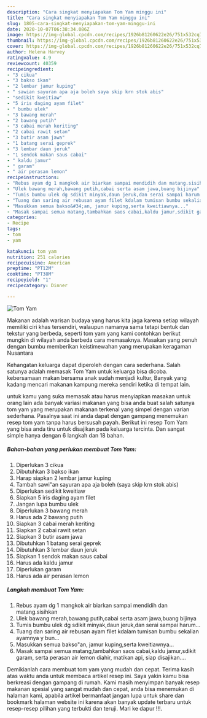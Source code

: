 ```yaml
---
description: "Cara singkat menyiapakan Tom Yam minggu ini"
title: "Cara singkat menyiapakan Tom Yam minggu ini"
slug: 1805-cara-singkat-menyiapakan-tom-yam-minggu-ini
date: 2020-10-07T06:38:34.086Z
image: https://img-global.cpcdn.com/recipes/1926b81260622e26/751x532cq70/tom-yam-foto-resep-utama.jpg
thumbnail: https://img-global.cpcdn.com/recipes/1926b81260622e26/751x532cq70/tom-yam-foto-resep-utama.jpg
cover: https://img-global.cpcdn.com/recipes/1926b81260622e26/751x532cq70/tom-yam-foto-resep-utama.jpg
author: Helena Harvey
ratingvalue: 4.9
reviewcount: 40359
recipeingredient:
- "3 cikua"
- "3 bakso ikan"
- "2 lembar jamur kuping"
- " sawian sayuran apa aja boleh saya skip krn stok abis"
- "sedikit kweitiaw"
- "5 iris daging ayam filet"
- " bumbu ulek"
- "3 bawang merah"
- "2 bawang putih"
- "3 cabai merah keriting"
- "2 cabai rawit setan"
- "3 butir asam jawa"
- "1 batang serai geprek"
- "3 lembar daun jeruk"
- "1 sendok makan saus cabai"
- " kaldu jamur"
- " garam"
- " air perasan lemon"
recipeinstructions:
- "Rebus ayam dg 1 mangkok air biarkan sampai mendidih dan matang.sisihkan"
- "Ulek bawang merah,bawang putih,cabai serta asam jawa,buang bijinya"
- "Tumis bumbu ulek dg sdikit minyak,daun jeruk,dan serai sampai harum..."
- "Tuang dan saring air rebusan ayam filet kdalam tumisan bumbu sekalian ayamnya y bun..."
- "Masukkan semua bakso&#34;an, jamur kuping,serta kweitiawnya..."
- "Masak sampai semua matang,tambahkan saos cabai,kaldu jamur,sdikit garam, serta perasan air lemon diahir, matikan api, siap disajikan...."
categories:
- Recipe
tags:
- tom
- yam

katakunci: tom yam 
nutrition: 251 calories
recipecuisine: American
preptime: "PT12M"
cooktime: "PT38M"
recipeyield: "1"
recipecategory: Dinner

---
```



![Tom Yam](https://img-global.cpcdn.com/recipes/1926b81260622e26/751x532cq70/tom-yam-foto-resep-utama.jpg)

Makanan adalah warisan budaya yang harus kita jaga karena setiap wilayah memiliki ciri khas tersendiri, walaupun namanya sama tetapi bentuk dan tekstur yang berbeda, seperti tom yam yang kami contohkan berikut mungkin di wilayah anda berbeda cara memasaknya. Masakan yang penuh dengan bumbu memberikan keistimewahan yang merupakan keragaman Nusantara

Kehangatan keluarga dapat diperoleh dengan cara sederhana. Salah satunya adalah memasak Tom Yam untuk keluarga bisa dicoba. kebersamaan makan bersama anak sudah menjadi kultur, Banyak yang kadang mencari makanan kampung mereka sendiri ketika di tempat lain.



untuk kamu yang suka memasak atau harus menyiapkan masakan untuk orang lain ada banyak variasi makanan yang bisa anda buat salah satunya tom yam yang merupakan makanan terkenal yang simpel dengan varian sederhana. Pasalnya saat ini anda dapat dengan gampang menemukan resep tom yam tanpa harus bersusah payah.
Berikut ini resep Tom Yam yang bisa anda tiru untuk disajikan pada keluarga tercinta. Dan sangat simple hanya dengan 6 langkah dan 18 bahan.


<!--inarticleads1-->

##### Bahan-bahan yang perlukan membuat Tom Yam:

1. Diperlukan 3 cikua
1. Dibutuhkan 3 bakso ikan
1. Harap siapkan 2 lembar jamur kuping
1. Tambah  sawi&#34;an sayuran apa aja boleh (saya skip krn stok abis)
1. Diperlukan sedikit kweitiaw
1. Siapkan 5 iris daging ayam filet
1. Jangan lupa  bumbu ulek
1. Diperlukan 3 bawang merah
1. Harus ada 2 bawang putih
1. Siapkan 3 cabai merah keriting
1. Siapkan 2 cabai rawit setan
1. Siapkan 3 butir asam jawa
1. Dibutuhkan 1 batang serai geprek
1. Dibutuhkan 3 lembar daun jeruk
1. Siapkan 1 sendok makan saus cabai
1. Harus ada  kaldu jamur
1. Diperlukan  garam
1. Harus ada  air perasan lemon




<!--inarticleads2-->

##### Langkah membuat  Tom Yam:

1. Rebus ayam dg 1 mangkok air biarkan sampai mendidih dan matang.sisihkan
1. Ulek bawang merah,bawang putih,cabai serta asam jawa,buang bijinya
1. Tumis bumbu ulek dg sdikit minyak,daun jeruk,dan serai sampai harum...
1. Tuang dan saring air rebusan ayam filet kdalam tumisan bumbu sekalian ayamnya y bun...
1. Masukkan semua bakso&#34;an, jamur kuping,serta kweitiawnya...
1. Masak sampai semua matang,tambahkan saos cabai,kaldu jamur,sdikit garam, serta perasan air lemon diahir, matikan api, siap disajikan....




Demikianlah cara membuat tom yam yang mudah dan cepat. Terima kasih atas waktu anda untuk membaca artikel resep ini. Saya yakin kamu bisa berkreasi dengan gampang di rumah. Kami masih menyimpan banyak resep makanan spesial yang sangat mudah dan cepat, anda bisa menemukan di halaman kami, apabila artikel bermanfaat jangan lupa untuk share dan bookmark halaman website ini karena akan banyak update terbaru untuk resep-resep pilihan yang terbukti dan teruji. Mari ke dapur !!!. 
